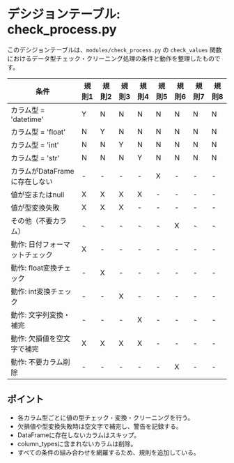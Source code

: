# デシジョンテーブル: check_process.py

このデシジョンテーブルは、`modules/check_process.py` の `check_values` 関数におけるデータ型チェック・クリーニング処理の条件と動作を整理したものです。

| 条件                           | 規則1 | 規則2 | 規則3 | 規則4 | 規則5 | 規則6 | 規則7 | 規則8 |
|--------------------------------|-------|-------|-------|-------|-------|-------|-------|-------|
| カラム型 = 'datetime'          | Y     | N     | N     | N     | N     | N     | N     | N     |
| カラム型 = 'float'             | N     | Y     | N     | N     | N     | N     | N     | N     |
| カラム型 = 'int'               | N     | N     | Y     | N     | N     | N     | N     | N     |
| カラム型 = 'str'               | N     | N     | N     | Y     | N     | N     | N     | N     |
| カラムがDataFrameに存在しない   | -     | -     | -     | -     | X     | -     | -     | -     |
| 値が空またはnull               | X     | X     | X     | X     | -     | -     | -     | -     |
| 値が型変換失敗                 | X     | X     | X     | -     | -     | -     | -     | -     |
| その他（不要カラム）           | -     | -     | -     | -     | -     | X     | -     | -     |
| 動作: 日付フォーマットチェック  | X     | -     | -     | -     | -     | -     | -     | -     |
| 動作: float変換チェック         | -     | X     | -     | -     | -     | -     | -     | -     |
| 動作: int変換チェック           | -     | -     | X     | -     | -     | -     | -     | -     |
| 動作: 文字列変換・補完         | -     | -     | -     | X     | -     | -     | -     | -     |
| 動作: 欠損値を空文字で補完      | X     | X     | X     | X     | -     | -     | -     | -     |
| 動作: 不要カラム削除            | -     | -     | -     | -     | -     | X     | -     | -     |

## ポイント
- 各カラム型ごとに値の型チェック・変換・クリーニングを行う。
- 欠損値や型変換失敗時は空文字で補完し、警告を記録する。
- DataFrameに存在しないカラムはスキップ。
- column_typesに含まれないカラムは削除。
- すべての条件の組み合わせを網羅するため、規則を追加している。
